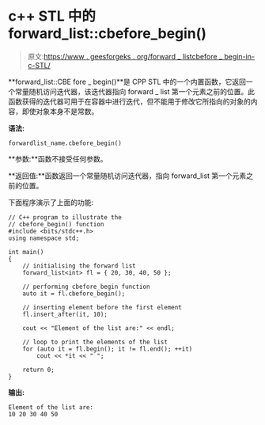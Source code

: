 # c++ STL 中的 forward_list::cbefore_begin()

> 原文:[https://www . geesforgeks . org/forward _ listcbefore _ begin-in-c-STL/](https://www.geeksforgeeks.org/forward_listcbefore_begin-in-c-stl/)

**forward_list::CBE fore _ begin()**是 CPP STL 中的一个内置函数，它返回一个常量随机访问迭代器，该迭代器指向 forward _ list 第一个元素之前的位置。此函数获得的迭代器可用于在容器中进行迭代，但不能用于修改它所指向的对象的内容，即使对象本身不是常数。

**语法:**

```
forwardlist_name.cbefore_begin()

```

**参数:**函数不接受任何参数。

**返回值:**函数返回一个常量随机访问迭代器，指向 forward_list 第一个元素之前的位置。

下面程序演示了上面的功能:

```
// C++ program to illustrate the
// cbefore_begin() function
#include <bits/stdc++.h>
using namespace std;

int main()
{
    // initialising the forward list
    forward_list<int> fl = { 20, 30, 40, 50 };

    // performing cbefore_begin function
    auto it = fl.cbefore_begin();

    // inserting element before the first element
    fl.insert_after(it, 10);

    cout << "Element of the list are:" << endl;

    // loop to print the elements of the list
    for (auto it = fl.begin(); it != fl.end(); ++it)
        cout << *it << " ";

    return 0;
}
```

**输出:**

```
Element of the list are:
10 20 30 40 50

```